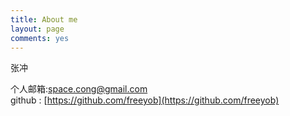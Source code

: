 ```yaml
---
title: About me
layout: page
comments: yes
---
```

  
张冲

个人邮箱:space.cong@gmail.com      
github : [https://github.com/freeyob](https://github.com/freeyob)      
